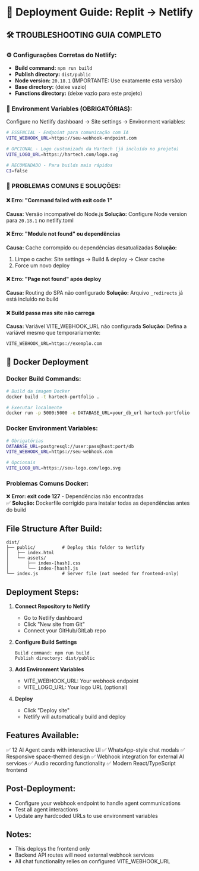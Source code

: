 # 🚀 Deployment Guide: Replit → Netlify

## 🛠️ TROUBLESHOOTING GUIA COMPLETO

### ⚙️ Configurações Corretas do Netlify:
- **Build command:** `npm run build`
- **Publish directory:** `dist/public`
- **Node version:** `20.18.1` (IMPORTANTE: Use exatamente esta versão)
- **Base directory:** (deixe vazio)
- **Functions directory:** (deixe vazio para este projeto)

### 🔧 Environment Variables (OBRIGATÓRIAS):
Configure no Netlify dashboard → Site settings → Environment variables:
```bash
# ESSENCIAL - Endpoint para comunicação com IA  
VITE_WEBHOOK_URL=https://seu-webhook-endpoint.com

# OPCIONAL - Logo customizado da Hartech (já incluído no projeto)
VITE_LOGO_URL=https://hartech.com/logo.svg

# RECOMENDADO - Para builds mais rápidos
CI=false
```

### 🚨 PROBLEMAS COMUNS E SOLUÇÕES:

#### ❌ Erro: "Command failed with exit code 1"
**Causa:** Versão incompatível do Node.js
**Solução:** Configure Node version para `20.18.1` no netlify.toml

#### ❌ Erro: "Module not found" ou dependências
**Causa:** Cache corrompido ou dependências desatualizadas
**Solução:** 
1. Limpe o cache: Site settings → Build & deploy → Clear cache
2. Force um novo deploy

#### ❌ Erro: "Page not found" após deploy
**Causa:** Routing do SPA não configurado
**Solução:** Arquivo `_redirects` já está incluído no build

#### ❌ Build passa mas site não carrega
**Causa:** Variável VITE_WEBHOOK_URL não configurada
**Solução:** Defina a variável mesmo que temporariamente:
```
VITE_WEBHOOK_URL=https://exemplo.com
```

## 🐳 Docker Deployment

### Docker Build Commands:
```bash
# Build da imagem Docker
docker build -t hartech-portfolio .

# Executar localmente
docker run -p 5000:5000 -e DATABASE_URL=your_db_url hartech-portfolio
```

### Docker Environment Variables:
```bash
# Obrigatórias
DATABASE_URL=postgresql://user:pass@host:port/db
VITE_WEBHOOK_URL=https://seu-webhook.com

# Opcionais
VITE_LOGO_URL=https://seu-logo.com/logo.svg
```

### Problemas Comuns Docker:
❌ **Error: exit code 127** - Dependências não encontradas  
✅ **Solução:** Dockerfile corrigido para instalar todas as dependências antes do build

## File Structure After Build:
```
dist/
├── public/          # Deploy this folder to Netlify
│   ├── index.html
│   └── assets/
│       ├── index-[hash].css
│       └── index-[hash].js
└── index.js         # Server file (not needed for frontend-only)
```

## Deployment Steps:

1. **Connect Repository to Netlify**
   - Go to Netlify dashboard
   - Click "New site from Git"
   - Connect your GitHub/GitLab repo

2. **Configure Build Settings**
   ```
   Build command: npm run build
   Publish directory: dist/public
   ```

3. **Add Environment Variables**
   - VITE_WEBHOOK_URL: Your webhook endpoint
   - VITE_LOGO_URL: Your logo URL (optional)

4. **Deploy**
   - Click "Deploy site"
   - Netlify will automatically build and deploy

## Features Available:
✅ 12 AI Agent cards with interactive UI
✅ WhatsApp-style chat modals
✅ Responsive space-themed design
✅ Webhook integration for external AI services
✅ Audio recording functionality
✅ Modern React/TypeScript frontend

## Post-Deployment:
- Configure your webhook endpoint to handle agent communications
- Test all agent interactions
- Update any hardcoded URLs to use environment variables

## Notes:
- This deploys the frontend only
- Backend API routes will need external webhook services
- All chat functionality relies on configured VITE_WEBHOOK_URL
